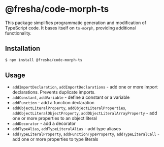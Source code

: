 # @fresha/code-morph-ts

This package simplifies programmatic generation and modification of TypeScript
code. It bases itself on `ts-morph`, providing additional functionality.

## Installation

```bash
$ npm install @fresha/code-morph-ts
```

## Usage

- `addImportDeclaration`, `addImportDeclarations` - add one or more import
  declarations. Prevents duplicate imports.
- `addConstant`, `addVariable` - define a constant or a variable
- `addFunction` - add a function declaration
- `addObjectLiteralProperty`, `addObjectLiteralProperties`,
  `addObjectLiteralObjectProperty`, `addObjectLiteralArrayProperty` - add one
  or more properties to an object literal
- `addDecorator` - add a decorator
- `addTypeAlias`, `addTypeLiteralAlias` - add type aliases
- `addTypeLiteralProperty`, `addFunctionTypeProperty`, `addTypeLiteralCall` -
  add one or more properties to type literals
